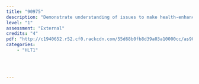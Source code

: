 ```yaml
---
title: "90975"
description: "Demonstrate understanding of issues to make health-enhancing decisions in drug-related situations"
level: "1"
assessment: "External"
credits: "4"
pdf: "http://c1940652.r52.cf0.rackcdn.com/55d68b0fb8d39a03a10000cc/as90975.pdf"
categories:
    - "HLT1"
    
    
    
    
---
```

